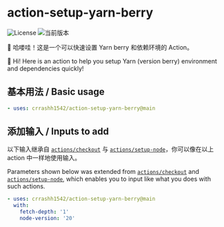# action-setup-yarn-berry

![License](https://img.shields.io/github/license/crrashh1542/action-setup-yarn-berry)
![当前版本](https://img.shields.io/github/release/crrashh1542/action-setup-yarn-berry)

👋 哈喽哇！这是一个可以快速设置 Yarn berry 和依赖环境的 Action。  

👋 Hi! Here is an action to help you setup Yarn (version berry) environment and dependencies quickly!

## 基本用法 / Basic usage
```yaml
- uses: crrashh1542/action-setup-yarn-berry@main
```

## 添加输入 / Inputs to add
以下输入继承自 [`actions/checkout`](https://github.com/actions/checkout) 与 [`actions/setup-node`](https://github.com/actions/setup-node)，你可以像在以上 action 中一样地使用输入。

Parameters shown below was extended from [`actions/checkout`](https://github.com/actions/checkout) and [`actions/setup-node`](https://github.com/actions/setup-node), which enables you to input like what you does with such actions.
```yaml
- uses: crrashh1542/action-setup-yarn-berry@main
  with:
    fetch-depth: '1'
    node-version: '20'
```
